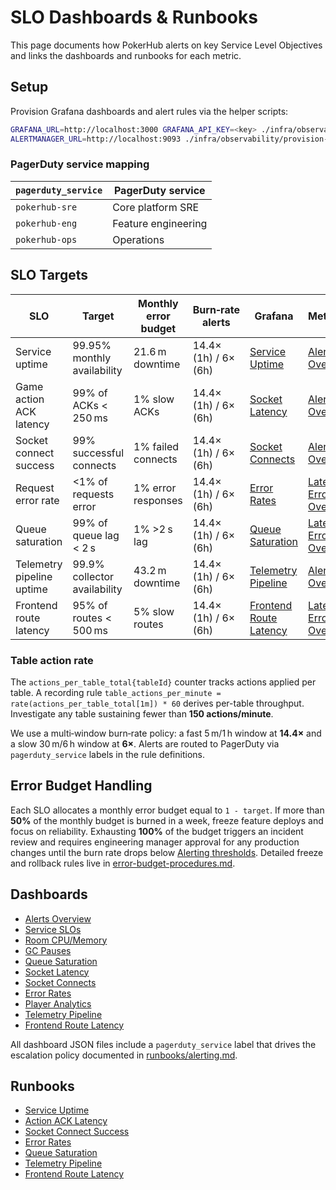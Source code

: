 # SLO Dashboards & Runbooks

This page documents how PokerHub alerts on key Service Level Objectives and links the dashboards and runbooks for each metric.

## Setup

Provision Grafana dashboards and alert rules via the helper scripts:

```bash
GRAFANA_URL=http://localhost:3000 GRAFANA_API_KEY=<key> ./infra/observability/provision-grafana.sh
ALERTMANAGER_URL=http://localhost:9093 ./infra/observability/provision-alertmanager.sh
```

### PagerDuty service mapping

| `pagerduty_service` | PagerDuty service |
| --- | --- |
| `pokerhub-sre` | Core platform SRE |
| `pokerhub-eng` | Feature engineering |
| `pokerhub-ops` | Operations |

## SLO Targets
| SLO | Target | Monthly error budget | Burn‑rate alerts | Grafana | Metabase | Runbook | PagerDuty Service | Escalation Policy |
| --- | --- | --- | --- | --- | --- | --- | --- | --- |
| Service uptime | 99.95% monthly availability | 21.6 m downtime | 14.4× (1h) / 6× (6h) | [Service Uptime](https://grafana.pokerhub.example/d/service-uptime) | [Alerts Overview](https://metabase.pokerhub.example/dashboard/alerts-overview) | [Service Uptime](runbooks/service-uptime.md) | `pokerhub-sre` | [SRE](https://pokerhub.pagerduty.com/escalation_policies/PABC123) |
| Game action ACK latency | 99% of ACKs < 250 ms | 1% slow ACKs | 14.4× (1h) / 6× (6h) | [Socket Latency](https://grafana.pokerhub.example/d/socket-latency) | [Alerts Overview](https://metabase.pokerhub.example/dashboard/alerts-overview) | [Action ACK Latency](runbooks/action-ack-latency.md) | `pokerhub-sre` | [SRE](https://pokerhub.pagerduty.com/escalation_policies/PABC123) |
| Socket connect success | 99% successful connects | 1% failed connects | 14.4× (1h) / 6× (6h) | [Socket Connects](https://grafana.pokerhub.example/d/socket-connects) | [Alerts Overview](https://metabase.pokerhub.example/dashboard/alerts-overview) | [Socket Connect Success](runbooks/socket-connect-success.md) | `pokerhub-sre` | [SRE](https://pokerhub.pagerduty.com/escalation_policies/PABC123) |
| Request error rate | <1% of requests error | 1% error responses | 14.4× (1h) / 6× (6h) | [Error Rates](https://grafana.pokerhub.example/d/error-rates) | [Latency & Error Overview](https://metabase.pokerhub.example/dashboard/latency-error-overview) | [Error Rates](runbooks/error-rates.md) | `pokerhub-sre` | [SRE](https://pokerhub.pagerduty.com/escalation_policies/PABC123) |
| Queue saturation | 99% of queue lag < 2 s | 1% >2 s lag | 14.4× (1h) / 6× (6h) | [Queue Saturation](https://grafana.pokerhub.example/d/queue-saturation) | [Latency & Error Overview](https://metabase.pokerhub.example/dashboard/latency-error-overview) | [Queue Saturation](runbooks/queue-saturation.md) | `pokerhub-eng` | [Engineering](https://pokerhub.pagerduty.com/escalation_policies/PDEF456) |
| Telemetry pipeline uptime | 99.9% collector availability | 43.2 m downtime | 14.4× (1h) / 6× (6h) | [Telemetry Pipeline](https://grafana.pokerhub.example/d/otel-pipeline) | [Alerts Overview](https://metabase.pokerhub.example/dashboard/alerts-overview) | [Telemetry Pipeline](runbooks/telemetry-pipeline.md) | `pokerhub-observability` | [Ops](https://pokerhub.pagerduty.com/escalation_policies/PGHI789) |
| Frontend route latency | 95% of routes < 500 ms | 5% slow routes | 14.4× (1h) / 6× (6h) | [Frontend Route Latency](https://grafana.pokerhub.example/d/frontend-route-latency) | [Latency & Error Overview](https://metabase.pokerhub.example/dashboard/latency-error-overview) | [Frontend Route Latency](runbooks/http-api-latency.md) | `pokerhub-eng` | [Engineering](https://pokerhub.pagerduty.com/escalation_policies/PDEF456) |

### Table action rate

The `actions_per_table_total{tableId}` counter tracks actions applied per table. A recording rule `table_actions_per_minute = rate(actions_per_table_total[1m]) * 60` derives per-table throughput. Investigate any table sustaining fewer than **150 actions/minute**.

We use a multi‑window burn‑rate policy: a fast 5 m/1 h window at **14.4×** and a slow 30 m/6 h window at **6×**. Alerts are routed to PagerDuty via `pagerduty_service` labels in the rule definitions.

## Error Budget Handling

Each SLO allocates a monthly error budget equal to `1 - target`. If more than **50%** of the monthly budget is burned in a week, freeze feature deploys and focus on reliability. Exhausting **100%** of the budget triggers an incident review and requires engineering manager approval for any production changes until the burn rate drops below [Alerting thresholds](runbooks/alerting.md#severity-tiers). Detailed freeze and rollback rules live in [error-budget-procedures.md](error-budget-procedures.md).

## Dashboards
- [Alerts Overview](../infra/observability/alerts-overview-grafana.json)
- [Service SLOs](../infra/observability/slo-dashboard.json)
- [Room CPU/Memory](../infra/observability/room-cpu-memory-dashboard.json)
- [GC Pauses](../infra/observability/gc-pauses-dashboard.json)
- [Queue Saturation](../infra/observability/queue-lag-dashboard.json)
- [Socket Latency](../infra/observability/socket-latency-dashboard.json)
- [Socket Connects](../infra/observability/socket-connects-dashboard.json)
- [Error Rates](../infra/observability/error-rates-dashboard.json)
- [Player Analytics](../infra/observability/player-analytics-dashboard.json)
- [Telemetry Pipeline](../infra/observability/otel-dashboard.json)
- [Frontend Route Latency](../infra/observability/frontend-route-latency-dashboard.json)

All dashboard JSON files include a `pagerduty_service` label that drives the escalation policy documented in [runbooks/alerting.md](runbooks/alerting.md#escalation-policies).

## Runbooks
- [Service Uptime](runbooks/service-uptime.md)
- [Action ACK Latency](runbooks/action-ack-latency.md)
- [Socket Connect Success](runbooks/socket-connect-success.md)
- [Error Rates](runbooks/error-rates.md)
- [Queue Saturation](runbooks/queue-saturation.md)
- [Telemetry Pipeline](runbooks/telemetry-pipeline.md)
- [Frontend Route Latency](runbooks/http-api-latency.md)
